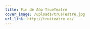 ```yaml
---
title: Fin de Año TrueTeatre
cover_image: /uploads/trueTeatre.jpg
url_link: http://truiteatre.es/
---
```

